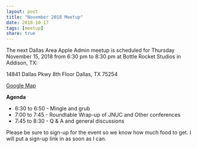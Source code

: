 ```yaml
---
layout: post
title: "November 2018 Meetup"
date: 2018-10-17
tags: [meetup]
share: true
---
```

The next Dallas Area Apple Admin meetup is scheduled for Thursday November 15, 2018 from 6:30 pm to 8:30 pm at Bottle Rocket Studios in Addison, TX:

14841 Dallas Pkwy
8th Floor
Dallas, TX 75254

[Google Map](https://www.google.com/maps/place/Bottle+Rocket/@32.949566,-96.824076,15z/data=!4m2!3m1!1s0x0:0x21f21e03b3ac6715?sa=X&ved=0ahUKEwiEl7_qn4ncAhUBULwKHR9yBtAQ_BIInwEwEQ)

**Agenda**

- 6:30 to 6:50 - Mingle and grub
- 7:00 to 7:45 - Roundtable Wrap-up of JNUC and Other conferences
- 7:45 to 8:30 - Q & A and general discussions

Please be sure to sign-up for the event so we know how much food to get. I will put a sign-up link in as soon as I can.
